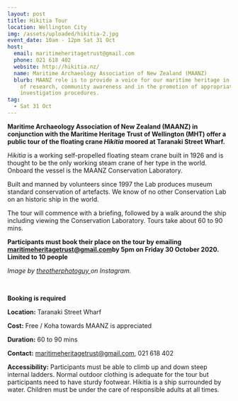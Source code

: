 ```yaml
---
layout: post
title: Hikitia Tour
location: Wellington City
img: /assets/uploaded/hikitia-2.jpg
event_date: 10am - 12pm Sat 31 Oct
host:
  email: maritimeheritagetrust@gmail.com
  phone: 021 618 402
  website: http://hikitia.nz/
  name: Maritime Archaeology Association of New Zealand (MAANZ)
  blurb: MAANZ role is to provide a voice for our maritime heritage in the areas
    of research, community awareness and in the promotion of appropriate site
    investigation procedures.
tag:
  - Sat 31 Oct
---
```

**Maritime Archaeology Association of New Zealand (MAANZ) in conjunction with the Maritime Heritage Trust of Wellington (MHT) offer a public tour of the floating crane *Hikitia* moored at Taranaki Street Wharf.**

*Hikitia* is a working self-propelled floating steam crane built in 1926 and is thought to be the only working steam crane of her type in the world. Onboard the vessel is the MAANZ Conservation Laboratory. 

Built and manned by volunteers since 1997 the Lab produces museum standard conservation of artefacts. We know of no other Conservation Lab on an historic ship in the world. 

The tour will commence with a briefing, followed by a walk around the ship including viewing the Conservation Laboratory. Tours take about 60 to 90 mins.

**Participants must book their place on the tour by emailing  ​maritimeheritagetrust@gmail.com​ by 5pm on Friday 30 October 2020. Limited to 10 people** 

*Image by [theotherphotoguy ](https://www.instagram.com/theotherphotoguy/)on Instagram.*

<br>

**Booking is required**

**Location:** Taranaki Street Wharf

**Cost:** Free / Koha towards MAANZ is appreciated 

**Duration:** 60 to 90 mins

**Contact:** maritimeheritagetrust@gmail.com, 021 618 402

**Accessibility:** Participants must be able to climb up and down steep internal ladders. Normal outdoor clothing is adequate for the tour but participants need to have sturdy footwear. Hikitia is a ship surrounded by water. Children must be under the care of responsible adults at all times.